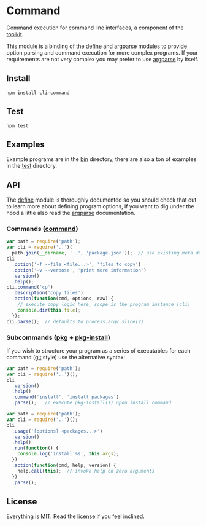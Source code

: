 # Command

Command execution for command line interfaces, a component of the [toolkit][toolkit].

This module is a binding of the [define][define] and [argparse][argparse] modules to provide option parsing and command execution for more complex programs. If your requirements are not very complex you may prefer to use [argparse][argparse] by itself.

## Install

```
npm install cli-command
```

## Test

```
npm test
```

## Examples

Example programs are in the [bin](https://github.com/freeformsystems/cli-command/tree/master/bin) directory, there are also a ton of examples in the [test](https://github.com/freeformsystems/cli-command/tree/master/test) directory.

## API

The [define][define] module is thoroughly documented so you should check that out to learn more about defining program options, if you want to dig under the hood a little also read the [argparse][argparse] documentation.

### Commands ([command](https://github.com/freeformsystems/cli-command/tree/master/bin/example/command))

```javascript
var path = require('path');
var cli = require('..')(
  path.join(__dirname, '..', 'package.json'));  // use existing meta data (package.json)
cli
  .option('-f --file <file...>', 'files to copy')
  .option('-v --verbose', 'print more information')
  .version()
  .help();
cli.command('cp')
  .description('copy files')
  .action(function(cmd, options, raw) {
    // execute copy logic here, scope is the program instance (cli)
    console.dir(this.file);
  });
cli.parse();  // defaults to process.argv.slice(2)
```

### Subcommands ([pkg](https://github.com/freeformsystems/cli-command/tree/master/bin/example/pkg) + [pkg-install](https://github.com/freeformsystems/cli-command/tree/master/bin/example/pkg-install))

If you wish to structure your program as a series of executables for each command ([git][git] style) use the alternative syntax:

```javascript
var path = require('path');
var cli = require('..')();
cli
  .version()
  .help()
  .command('install', 'install packages')
  .parse();   // execute pkg-install(1) upon install command
```

```javascript
var path = require('path');
var cli = require('..')();
cli
  .usage('[options] <packages...>')
  .version()
  .help()
  .run(function() {
    console.log('install %s', this.args);
  })
  .action(function(cmd, help, version) {
    help.call(this);  // invoke help on zero arguments
  })
  .parse();
```

## License

Everything is [MIT](http://en.wikipedia.org/wiki/MIT_License). Read the [license](/LICENSE) if you feel inclined.

[toolkit]: https://github.com/freeformsystems/cli-toolkit
[argparse]: https://github.com/freeformsystems/cli-argparse
[define]: https://github.com/freeformsystems/cli-define
[git]: http://git-scm.com
